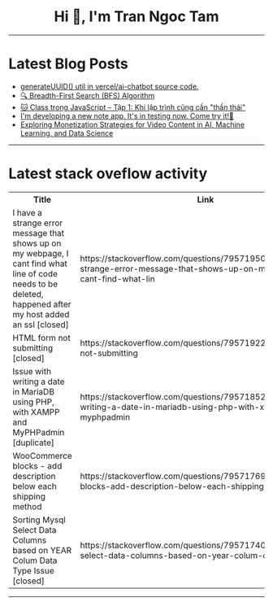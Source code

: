 <h1 align="center">Hi 👋, I'm Tran Ngoc Tam</h1>

---

# Latest Blog Posts 
<!-- BLOG-POST-LIST:START -->
- [generateUUID&lpar;&rpar; util in vercel/ai-chatbot source code.](https://dev.to/ramunarasinga-11/generateuuid-util-in-vercelai-chatbot-source-code-96p)
- [🔍 Breadth-First Search &lpar;BFS&rpar; Algorithm](https://dev.to/khushi2488/breadth-first-search-bfs-algorithm-3lmh)
- [🐱 Class trong JavaScript – Tập 1: Khi lập trình cũng cần &quot;thần thái&quot;](https://dev.to/duythenight/class-trong-javascript-tap-1-khi-lap-trinh-cung-can-than-thai-3blm)
- [I&#39;m developing a new note app. It&#39;s in testing now. Come try it!🚀](https://dev.to/nextjser/im-developing-a-new-note-app-its-in-testing-now-come-try-it-16ia)
- [Exploring Monetization Strategies for Video Content in AI, Machine Learning, and Data Science](https://dev.to/supreme_c94d2e21f71444c89/exploring-monetization-strategies-for-video-content-in-ai-machine-learning-and-data-science-fha)
<!-- BLOG-POST-LIST:END -->

---

# Latest stack oveflow activity
<table>
  <tr><th>Title</th><th>Link</th></tr>
  <!-- STACKOVERFLOW:START --><tr><td>I have a strange error message that shows up on my webpage, I cant find what line of code needs to be deleted, happened after my host added an ssl [closed]</td><td>https://stackoverflow.com/questions/79571950/i-have-a-strange-error-message-that-shows-up-on-my-webpage-i-cant-find-what-lin</td></tr><tr><td>HTML form not submitting [closed]</td><td>https://stackoverflow.com/questions/79571922/html-form-not-submitting</td></tr><tr><td>Issue with writing a date in MariaDB using PHP, with XAMPP and MyPHPadmin [duplicate]</td><td>https://stackoverflow.com/questions/79571852/issue-with-writing-a-date-in-mariadb-using-php-with-xampp-and-myphpadmin</td></tr><tr><td>WooCommerce blocks - add description below each shipping method</td><td>https://stackoverflow.com/questions/79571769/woocommerce-blocks-add-description-below-each-shipping-method</td></tr><tr><td>Sorting Mysql Select Data Columns based on YEAR Colum Data Type Issue [closed]</td><td>https://stackoverflow.com/questions/79571740/sorting-mysql-select-data-columns-based-on-year-colum-data-type-issue</td></tr><!-- STACKOVERFLOW:END -->
</table>

---


